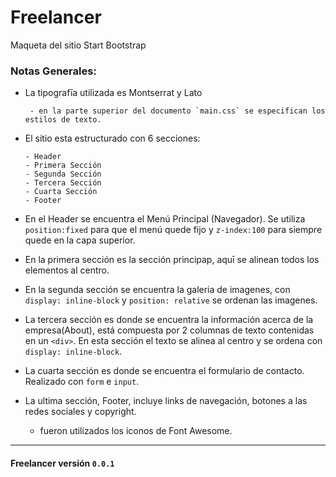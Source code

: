 # Freelancer
Maqueta del sitio  Start Bootstrap

### Notas Generales:

+ La tipografīa utilizada es Montserrat y Lato

       - en la parte superior del documento `main.css` se especifican los estilos de texto. 

+ El sitio esta estructurado con 6 secciones:

      - Header
      - Primera Sección
      - Segunda Sección 
      - Tercera Sección
      - Cuarta Sección
      - Footer

+ En el Header se encuentra el Menú Principal (Navegador). Se utiliza ```position:fixed``` para que el menú quede fijo y ```z-index:100``` para siempre quede en la capa superior.
+ En la primera sección es la sección principap, aquī se alinean todos los elementos al centro. 
+ En la segunda sección se encuentra la galeria de imagenes, con ```display: inline-block``` y ```position: relative``` se ordenan las imagenes.
+ La tercera sección es donde se encuentra la información acerca de la empresa(About), está compuesta por 2 columnas de texto contenidas en un ```<div>```. En esta sección el texto se alinea al centro y se ordena con ```display: inline-block```. 
+ La cuarta sección es donde se encuentra el formulario de contacto. Realizado con ```form``` e ```input```.
+ La ultima sección, Footer, incluye links de navegación, botones a las redes sociales y copyright.

  - fueron utilizados los iconos de Font Awesome. 





***

#### Freelancer versión `0.0.1` 
